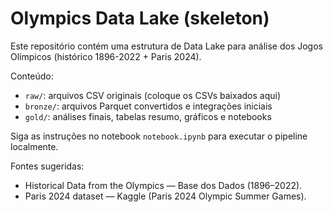 # Olympics Data Lake (skeleton)

Este repositório contém uma estrutura de Data Lake para análise dos Jogos Olímpicos (histórico 1896-2022 + Paris 2024).

Conteúdo:
- `raw/`: arquivos CSV originais (coloque os CSVs baixados aqui)
- `bronze/`: arquivos Parquet convertidos e integrações iniciais
- `gold/`: análises finais, tabelas resumo, gráficos e notebooks

Siga as instruções no notebook `notebook.ipynb` para executar o pipeline localmente.

Fontes sugeridas:
- Historical Data from the Olympics — Base dos Dados (1896–2022).
- Paris 2024 dataset — Kaggle (Paris 2024 Olympic Summer Games).
